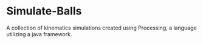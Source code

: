 # Simulate-Balls
A collection of kinematics simulations created using Processing, a language utilizing a java framework.

